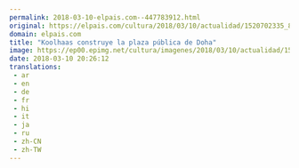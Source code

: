 ```yaml
---
permalink: 2018-03-10-elpais.com--447783912.html
original: https://elpais.com/cultura/2018/03/10/actualidad/1520702335_872047.html#?ref=rss&format=simple&link=link
domain: elpais.com
title: "Koolhaas construye la plaza pública de Doha"
image: https://ep00.epimg.net/cultura/imagenes/2018/03/10/actualidad/1520702335_872047_1520705289_rrss_normal.jpg
date: 2018-03-10 20:26:12
translations: 
 - ar
 - en
 - de
 - fr
 - hi
 - it
 - ja
 - ru
 - zh-CN
 - zh-TW
---
```


